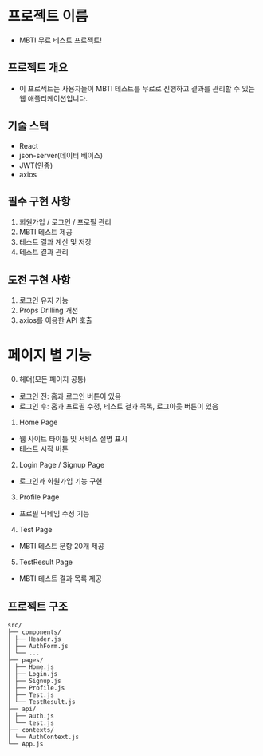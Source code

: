 # 프로젝트 이름

- MBTI 무료 테스트 프로젝트!

## 프로젝트 개요

- 이 프로젝트는 사용자들이 MBTI 테스트를 무료로 진행하고 결과를 관리할 수 있는 웹 애플리케이션입니다.

## 기술 스택

- React
- json-server(데이터 베이스)
- JWT(인증)
- axios

## 필수 구현 사항

1. 회원가입 / 로그인 / 프로필 관리
2. MBTI 테스트 제공
3. 테스트 결과 계산 및 저장
4. 테스트 결과 관리

## 도전 구현 사항

1. 로그인 유지 기능
2. Props Drilling 개선
3. axios를 이용한 API 호출

# 페이지 별 기능

0. 헤더(모든 페이지 공통)

- 로그인 전: 홈과 로그인 버튼이 있음
- 로그인 후: 홈과 프로필 수정, 테스트 결과 목록, 로그아웃 버튼이 있음

1. Home Page

- 웹 사이트 타이틀 및 서비스 설명 표시
- 테스트 시작 버튼

2. Login Page / Signup Page

- 로그인과 회원가입 기능 구현

3. Profile Page

- 프로필 닉네임 수정 기능

4. Test Page

- MBTI 테스트 문항 20개 제공

5. TestResult Page

- MBTI 테스트 결과 목록 제공

## 프로젝트 구조

```
src/
├── components/
│ ├── Header.js
│ ├── AuthForm.js
│ └── ...
├── pages/
│ ├── Home.js
│ ├── Login.js
│ ├── Signup.js
│ ├── Profile.js
│ ├── Test.js
│ └── TestResult.js
├── api/
│ ├── auth.js
│ └── test.js
├── contexts/
│ └── AuthContext.js
└── App.js
```
